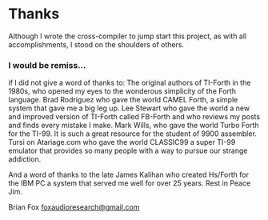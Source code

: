 # Thanks

Although I wrote the cross-compiler to jump start this project, as with all accomplishments, I stood on the shoulders of others.

### I would be remiss... 

if I did not give a word of thanks to:
The original authors of TI-Forth in the 1980s, who opened my eyes to the wonderous simplicity of the Forth language.
Brad Rodriguez who gave the world CAMEL Forth, a simple system that gave me a big leg up.
Lee Stewart who gave the world a new and improved version of TI-Forth called FB-Forth and who reviews my posts and finds every mistake I make. 
Mark Wills, who gave the world Turbo Forth for the TI-99. It is such a great resource for the student of 9900 assembler.
Tursi on Atariage.com who gave the world CLASSIC99 a super TI-99 emulator that provides so many people with a way to pursue our strange addiction.

And a word of thanks to the late James Kalihan who created Hs/Forth for the IBM PC a system that served me well for over 25 years.
Rest in Peace Jim.

Brian Fox
foxaudioresearch@gmail.com
